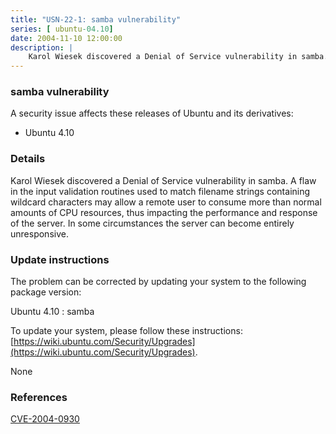 ```yaml
---
title: "USN-22-1: samba vulnerability"
series: [ ubuntu-04.10]
date: 2004-11-10 12:00:00
description: |
    Karol Wiesek discovered a Denial of Service vulnerability in samba. A flaw in the input validation routines used to match filename strings containing wildcard characters may allow a remote user to consume more than normal amounts of CPU resources, thus impacting the performance and response of the server.  In some circumstances the server can become entirely unresponsive.
--- 
```

 
### samba vulnerability

A security issue affects these releases of Ubuntu and its derivatives:

* Ubuntu 4.10

### Details

Karol Wiesek discovered a Denial of Service vulnerability in samba. A flaw in the input validation routines used to match filename strings containing wildcard characters may allow a remote user to consume more than normal amounts of CPU resources, thus impacting the performance and response of the server. In some circumstances the server can become entirely unresponsive.

### Update instructions

The problem can be corrected by updating your system to the following package version:

Ubuntu 4.10
 : samba 

To update your system, please follow these instructions: [https://wiki.ubuntu.com/Security/Upgrades](https://wiki.ubuntu.com/Security/Upgrades).

None

### References

 [CVE-2004-0930](http://people.ubuntu.com/~ubuntu-security/cve/CVE-2004-0930)
 
